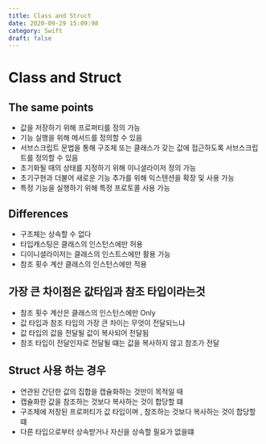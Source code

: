 ```yaml
---
title: Class and Struct
date: 2020-09-29 15:09:98
category: Swift
draft: false
---
```


# Class and Struct

## The same points

- 값을 저장하기 위해 프로퍼티를 정의 가능
- 기능 실행을 위해 메서드를 정의할 수 있음
- 서브스크립트 문법을 통해 구조체 또는 클래스가 갖는 값에 접근하도록 서브스크립트를 정의할 수 있음
- 초기화될 때의 상태를 지정하기 위해 이니셜라이저 정의 가능
- 초기구현과 더불어 새로운 기능 추가를 위해 익스텐션을 확장 및 사용 가능
- 특정 기능을 실행하기 위해 특정 프로토콜 사용 가능


## Differences

- 구조체는 상속할 수 없다
- 타입캐스팅은 클래스의 인스턴스에만 허용
- 디이니셜라이저는 클래스의 인스트스에만 활용 가능 
- 참조 횟수 계산 클래스의 인스턴스에만 적용
  

## 가장 큰 차이점은 값타입과 참조 타입이라는것 
- 참조 횟수 계산은 클래스의 인스턴스에만 Only
- 값 타입과 참조 타입의 가장 큰 차이는 무엇이 전달되느냐
- 값 타입의 값을 전달될 값이 복사되어 전달됨
- 참조 타입이 전달인자로 전달될 떄는 값을 복사하지 않고 참조가 전달


## Struct 사용 하는 경우
- 연관된 간단한 값의 집합을 캡슐화하는 것만이 목적일 때
- 캡슐화한 값을 참조하는 것보다 복사하는 것이 합당할 떄
- 구조체에 저장된 프로퍼티가 값 타입이며 , 참조하는 것보다 복사하는 것이 합당할 떄
- 다른 타입으로부터 상속받거나 자신을 상속할 필요가 없을떄 


